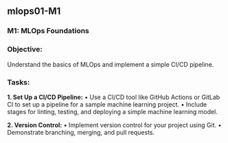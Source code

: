 ## mlops01-M1
### M1: MLOps Foundations
### Objective: 
Understand the basics of MLOps and implement a simple CI/CD pipeline.

### Tasks:
**1. Set Up a CI/CD Pipeline:**
• Use a CI/CD tool like GitHub Actions or GitLab CI to set up a pipeline for a
sample machine learning project.
• Include stages for linting, testing, and deploying a simple machine
learning model.

**2. Version Control:**
• Implement version control for your project using Git.
• Demonstrate branching, merging, and pull requests.
